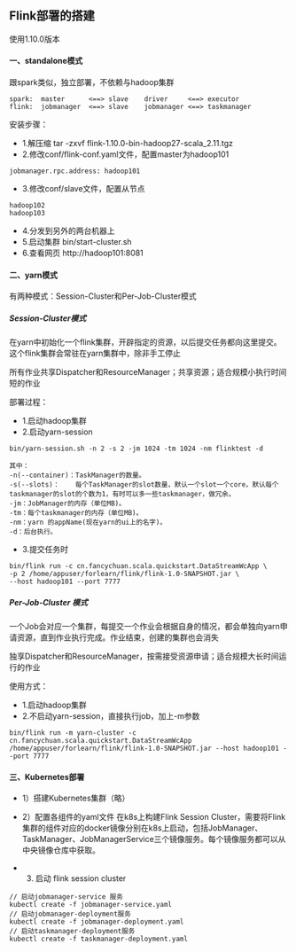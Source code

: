 ## Flink部署的搭建
使用1.10.0版本
#### 一、standalone模式
跟spark类似，独立部署，不依赖与hadoop集群
```
spark:  master      <==> slave    driver     <==> executor
flink:  jobmanager  <==> slave    jobmanager <==> taskmanager
```
安装步骤：
- 1.解压缩 tar -zxvf flink-1.10.0-bin-hadoop27-scala_2.11.tgz 
- 2.修改conf/flink-conf.yaml文件，配置master为hadoop101
```
jobmanager.rpc.address: hadoop101
```
- 3.修改conf/slave文件，配置从节点
```
hadoop102
hadoop103
```
- 4.分发到另外的两台机器上
- 5.启动集群 bin/start-cluster.sh
- 6.查看网页 http://hadoop101:8081



#### 二、yarn模式
有两种模式：Session-Cluster和Per-Job-Cluster模式
##### Session-Cluster模式
在yarn中初始化一个flink集群，开辟指定的资源，以后提交任务都向这里提交。这个flink集群会常驻在yarn集群中，除非手工停止

所有作业共享Dispatcher和ResourceManager；共享资源；适合规模小执行时间短的作业

部署过程：
- 1.启动hadoop集群
- 2.启动yarn-session
```
bin/yarn-session.sh -n 2 -s 2 -jm 1024 -tm 1024 -nm flinktest -d

其中：
-n(--container)：TaskManager的数量。
-s(--slots)：	每个TaskManager的slot数量，默认一个slot一个core，默认每个taskmanager的slot的个数为1，有时可以多一些taskmanager，做冗余。
-jm：JobManager的内存（单位MB)。
-tm：每个taskmanager的内存（单位MB)。
-nm：yarn 的appName(现在yarn的ui上的名字)。 
-d：后台执行。
```
- 3.提交任务时
```
bin/flink run -c cn.fancychuan.scala.quickstart.DataStreamWcApp \
-p 2 /home/appuser/forlearn/flink/flink-1.0-SNAPSHOT.jar \
--host hadoop101 --port 7777
```

##### Per-Job-Cluster 模式
一个Job会对应一个集群，每提交一个作业会根据自身的情况，都会单独向yarn申请资源，直到作业执行完成。作业结束，创建的集群也会消失

独享Dispatcher和ResourceManager，按需接受资源申请；适合规模大长时间运行的作业

使用方式：
- 1.启动hadoop集群
- 2.不启动yarn-session，直接执行job，加上-m参数
```
bin/flink run -m yarn-cluster -c cn.fancychuan.scala.quickstart.DataStreamWcApp /home/appuser/forlearn/flink/flink-1.0-SNAPSHOT.jar --host hadoop101 --port 7777
```

#### 三、Kubernetes部署

- 1）搭建Kubernetes集群（略）
- 2）配置各组件的yaml文件
在k8s上构建Flink Session Cluster，需要将Flink集群的组件对应的docker镜像分别在k8s上启动，包括JobManager、TaskManager、JobManagerService三个镜像服务。每个镜像服务都可以从中央镜像仓库中获取。

- 3) 启动 flink session cluster
```
// 启动jobmanager-service 服务
kubectl create -f jobmanager-service.yaml
// 启动jobmanager-deployment服务
kubectl create -f jobmanager-deployment.yaml
// 启动taskmanager-deployment服务
kubectl create -f taskmanager-deployment.yaml

```
